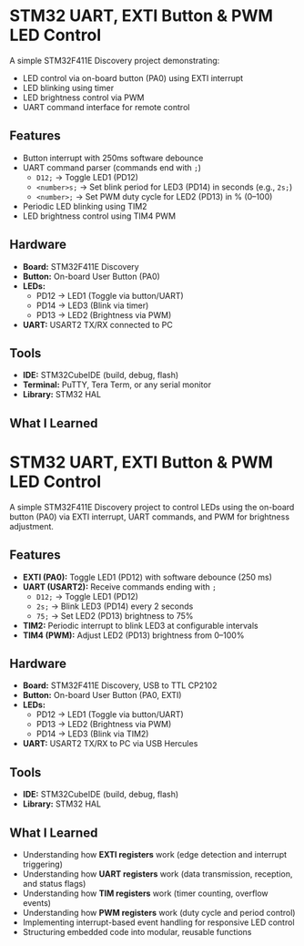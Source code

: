 # STM32 UART, EXTI Button & PWM LED Control
A simple STM32F411E Discovery project demonstrating:
- LED control via on-board button (PA0) using EXTI interrupt
- LED blinking using timer
- LED brightness control via PWM
- UART command interface for remote control

## Features
- Button interrupt with 250ms software debounce
- UART command parser (commands end with `;`)
  - `D12;` → Toggle LED1 (PD12)
  - `<number>s;` → Set blink period for LED3 (PD14) in seconds (e.g., `2s;`)
  - `<number>;` → Set PWM duty cycle for LED2 (PD13) in % (0–100)
- Periodic LED blinking using TIM2
- LED brightness control using TIM4 PWM

## Hardware
- **Board:** STM32F411E Discovery
- **Button:** On-board User Button (PA0)
- **LEDs:**
  - PD12 → LED1 (Toggle via button/UART)
  - PD14 → LED3 (Blink via timer)
  - PD13 → LED2 (Brightness via PWM)
- **UART:** USART2 TX/RX connected to PC

## Tools
- **IDE:** STM32CubeIDE (build, debug, flash)
- **Terminal:** PuTTY, Tera Term, or any serial monitor
- **Library:** STM32 HAL

## What I Learned
# STM32 UART, EXTI Button & PWM LED Control
A simple STM32F411E Discovery project to control LEDs using the on-board button (PA0) via EXTI interrupt, UART commands, and PWM for brightness adjustment.

## Features
- **EXTI (PA0):** Toggle LED1 (PD12) with software debounce (250 ms)
- **UART (USART2):** Receive commands ending with `;`
  - `D12;` → Toggle LED1 (PD12)
  - `2s;` → Blink LED3 (PD14) every 2 seconds
  - `75;` → Set LED2 (PD13) brightness to 75%
- **TIM2:** Periodic interrupt to blink LED3 at configurable intervals
- **TIM4 (PWM):** Adjust LED2 (PD13) brightness from 0–100%

## Hardware
- **Board:** STM32F411E Discovery, USB to TTL CP2102
- **Button:** On-board User Button (PA0, EXTI)
- **LEDs:**
  - PD12 → LED1 (Toggle via button/UART)
  - PD13 → LED2 (Brightness via PWM)
  - PD14 → LED3 (Blink via TIM2)
- **UART:** USART2 TX/RX to PC via USB Hercules

## Tools
- **IDE:** STM32CubeIDE (build, debug, flash)
- **Library:** STM32 HAL

## What I Learned
- Understanding how **EXTI registers** work (edge detection and interrupt triggering)
- Understanding how **UART registers** work (data transmission, reception, and status flags)
- Understanding how **TIM registers** work (timer counting, overflow events)
- Understanding how **PWM registers** work (duty cycle and period control)
- Implementing interrupt-based event handling for responsive LED control
- Structuring embedded code into modular, reusable functions

